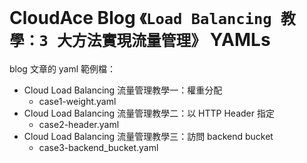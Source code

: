 # CloudAce Blog `《Load Balancing 教學：3 大方法實現流量管理》` YAMLs

blog 文章的 yaml 範例檔：
- Cloud Load Balancing 流量管理教學一：權重分配
  - case1-weight.yaml
- Cloud Load Balancing 流量管理教學二：以 HTTP Header 指定
  - case2-header.yaml
- Cloud Load Balancing 流量管理教學三：訪問 backend bucket
  - case3-backend_bucket.yaml
